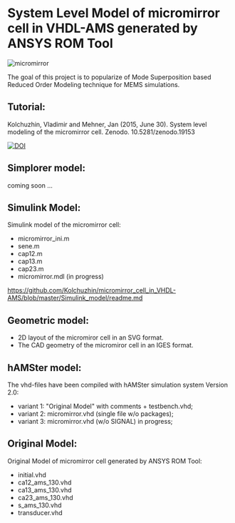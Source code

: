 System Level Model of micromirror cell in VHDL-AMS generated by ANSYS ROM Tool
==============================================================================

![micromirror](https://user-images.githubusercontent.com/5137813/132745360-81275711-359b-4739-8dd0-8121eef9f312.png)

The goal of this project is to popularize of Mode Superposition based Reduced Order Modeling technique for MEMS simulations.

Tutorial:
---------
Kolchuzhin, Vladimir and Mehner, Jan (2015, June 30). System level modeling of the micromirror cell. Zenodo. 10.5281/zenodo.19153

[![DOI](https://zenodo.org/badge/DOI/10.5281/zenodo.19153.svg)](https://doi.org/10.5281/zenodo.19153)

Simplorer model:
----------------

coming soon ...

Simulink Model:
---------------
  Simulink model of the micromirror cell:
  
   * micromirror_ini.m
   * sene.m
   * cap12.m
   * cap13.m
   * cap23.m
   * micromirror.mdl (in progress)
   
   https://github.com/Kolchuzhin/micromirror_cell_in_VHDL-AMS/blob/master/Simulink_model/readme.md

Geometric model:
----------------
   * 2D layout of the micromiror cell in an SVG format.
   * The CAD geometry of the micromiror cell in an IGES format.

hAMSter model:
--------------
  The vhd-files have been compiled with hAMSter simulation system Version 2.0:
  
   * variant 1: "Original Model" with comments + testbench.vhd;
   * variant 2: micromirror.vhd (single file w/o packages);
   * variant 3: micromirror.vhd (w/o SIGNAL) in progress;
  
Original Model:
---------------
  Original Model of micromirror cell generated by ANSYS ROM Tool:
  
   * initial.vhd
   * ca12_ams_130.vhd
   * ca13_ams_130.vhd
   * ca23_ams_130.vhd
   * s_ams_130.vhd
   * transducer.vhd
